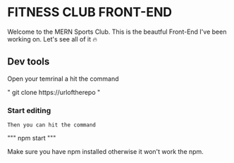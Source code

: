 
# FITNESS CLUB FRONT-END
Welcome to the MERN Sports Club. This is the beautful Front-End I've been working on. Let's see all of it :fire:

## Dev tools
Open your temrinal a hit the command

"
    git clone https://urloftherepo
"

### Start editing
    Then you can hit the command

"""
    npm start
"""

Make sure you have npm installed otherwise it won't work the npm.

